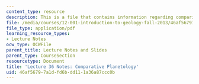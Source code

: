 ```yaml
---
content_type: resource
description: This is a file that contains information regarding comparitive planetology.
file: /media/courses/12-001-introduction-to-geology-fall-2013/46af56797a1dfd6bdd111a36a87ccc0b_MIT12_001F13_Lec36Notes.pdf
file_type: application/pdf
learning_resource_types:
- Lecture Notes
ocw_type: OCWFile
parent_title: Lecture Notes and Slides
parent_type: CourseSection
resourcetype: Document
title: 'Lecture 36 Notes: Comparative Planetology'
uid: 46af5679-7a1d-fd6b-dd11-1a36a87ccc0b
---
```

